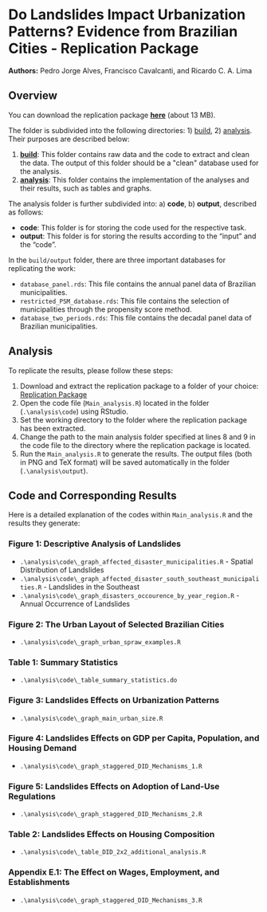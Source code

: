 # Do Landslides Impact Urbanization Patterns? Evidence from Brazilian Cities - Replication Package

**Authors:** Pedro Jorge Alves, Francisco Cavalcanti, and Ricardo C. A. Lima

## Overview

You can download the replication package **[here](https://www.dropbox.com/scl/fo/5urmqltc3bvohn5qtwkbl/AKb4FIZIJ8iTR9KZlEx94t8?rlkey=1w1f79ksry5852665lvserdv0&st=3krxjljh&dl=0)** (about 13 MB).

The folder is subdivided into the following directories: 1) [build](./build), 2) [analysis](./analysis). Their purposes are described below:

1. **[build](./build)**: This folder contains raw data and the code to extract and clean the data. The output of this folder should be a "clean" database used for the analysis.
2. **[analysis](./analysis)**: This folder contains the implementation of the analyses and their results, such as tables and graphs.

The analysis folder is further subdivided into: a) **code**, b) **output**, described as follows:

- **code**: This folder is for storing the code used for the respective task.
- **output**: This folder is for storing the results according to the “input” and the “code”.

In the `build/output` folder, there are three important databases for replicating the work:
- `database_panel.rds`: This file contains the annual panel data of Brazilian municipalities.
- `restricted_PSM_database.rds`: This file contains the selection of municipalities through the propensity score method.
- `database_two_periods.rds`: This file contains the decadal panel data of Brazilian municipalities.

## Analysis

To replicate the results, please follow these steps:

1. Download and extract the replication package to a folder of your choice: [Replication Package](https://www.dropbox.com/scl/fo/5urmqltc3bvohn5qtwkbl/AKb4FIZIJ8iTR9KZlEx94t8?rlkey=1w1f79ksry5852665lvserdv0&st=3krxjljh&dl=0)
2. Open the code file (`Main_analysis.R`) located in the folder (`.\analysis\code`) using RStudio.
3. Set the working directory to the folder where the replication package has been extracted.
4. Change the path to the main analysis folder specified at lines 8 and 9 in the code file to the directory where the replication package is located.
5. Run the `Main_analysis.R` to generate the results. The output files (both in PNG and TeX format) will be saved automatically in the folder (`.\analysis\output`).

## Code and Corresponding Results

Here is a detailed explanation of the codes within `Main_analysis.R` and the results they generate:

### Figure 1: Descriptive Analysis of Landslides
- `.\analysis\code\_graph_affected_disaster_municipalities.R` - Spatial Distribution of Landslides
- `.\analysis\code\_graph_affected_disaster_south_southeast_municipalities.R` - Landslides in the Southeast
- `.\analysis\code\_graph_disasters_occourence_by_year_region.R` - Annual Occurrence of Landslides

### Figure 2: The Urban Layout of Selected Brazilian Cities
- `.\analysis\code\_graph_urban_spraw_examples.R`

### Table 1: Summary Statistics
- `.\analysis\code\_table_summary_statistics.do`

### Figure 3: Landslides Effects on Urbanization Patterns
- `.\analysis\code\_graph_main_urban_size.R`

### Figure 4: Landslides Effects on GDP per Capita, Population, and Housing Demand
- `.\analysis\code\_graph_staggered_DID_Mechanisms_1.R`

### Figure 5: Landslides Effects on Adoption of Land-Use Regulations
- `.\analysis\code\_graph_staggered_DID_Mechanisms_2.R`

### Table 2: Landslides Effects on Housing Composition
- `.\analysis\code\_table_DID_2x2_additional_analysis.R`

### Appendix E.1: The Effect on Wages, Employment, and Establishments
- `.\analysis\code\_graph_staggered_DID_Mechanisms_3.R`